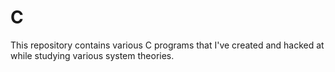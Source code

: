C
=

This repository contains various C programs that I've created and hacked at while studying various system theories.